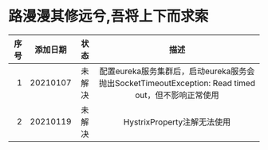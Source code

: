 # 路漫漫其修远兮,吾将上下而求索
| 序号 | 添加日期 | 状态 | 描述 |
|----:|:----:|:----:|:----:|
|1|20210107|未解决|配置eureka服务集群后，启动eureka服务会抛出SocketTimeoutException: Read timed out，但不影响正常使用|
|2|20210119|未解决|HystrixProperty注解无法使用|